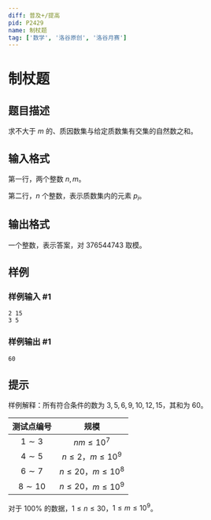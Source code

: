 ```yaml
---
diff: 普及+/提高
pid: P2429
name: 制杖题
tag: ['数学', '洛谷原创', '洛谷月赛']
---
```

# 制杖题
## 题目描述

求不大于 $m$ 的、质因数集与给定质数集有交集的自然数之和。

## 输入格式

第一行，两个整数 $n, m$。

第二行，$n$ 个整数，表示质数集内的元素 $p_i$。

## 输出格式

一个整数，表示答案，对 $376544743$ 取模。

## 样例

### 样例输入 #1
```
2 15
3 5
```
### 样例输出 #1
```
60
```
## 提示

样例解释：所有符合条件的数为 $3,5,6,9,10,12,15$，其和为 $60$。

| 测试点编号 | 规模 |
|:-:|:-:|
| $1 \sim 3$ | $n m \le {10}^7$ |
| $4 \sim 5$ | $n \le 2$，$m \le {10}^9$ |
| $6 \sim 7$ | $n \le 20$，$m \le {10}^8$ |
| $8 \sim 10$ | $n \le 20$，$m \le {10}^9$ |

对于 $100 \%$ 的数据，$1 \le n \le 30$，$1 \le m \le {10}^9$。
